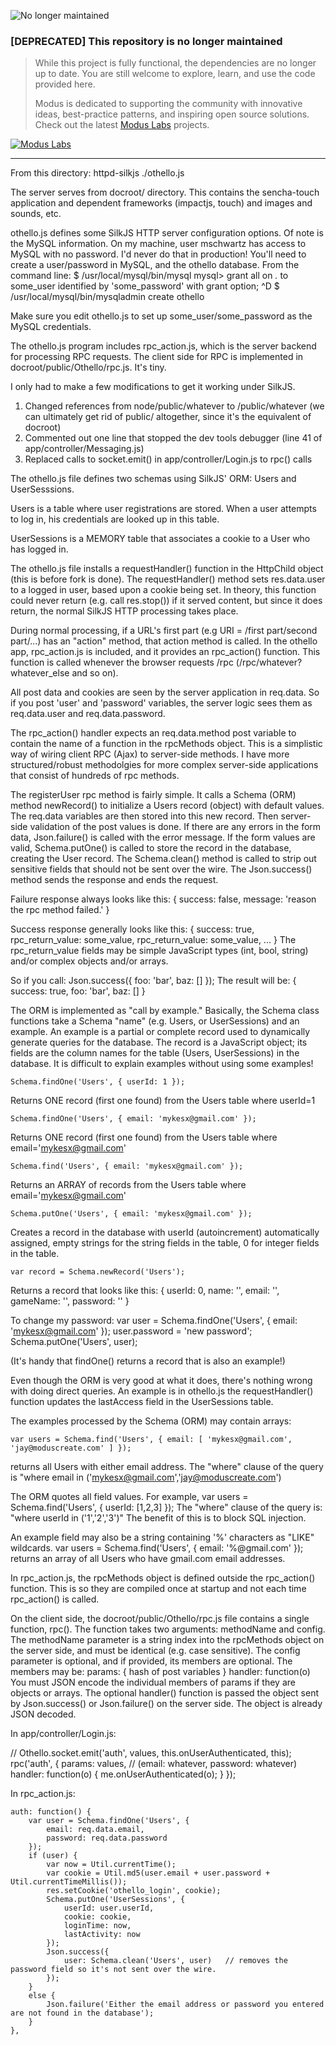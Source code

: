 ![No longer maintained](https://img.shields.io/badge/Maintenance-OFF-red.svg)
### [DEPRECATED] This repository is no longer maintained
> While this project is fully functional, the dependencies are no longer up to date. You are still welcome to explore, learn, and use the code provided here.
>
> Modus is dedicated to supporting the community with innovative ideas, best-practice patterns, and inspiring open source solutions. Check out the latest [Modus Labs](https://labs.moduscreate.com?utm_source=github&utm_medium=readme&utm_campaign=deprecated) projects.

[![Modus Labs](https://res.cloudinary.com/modus-labs/image/upload/h_80/v1531492623/labs/logo-black.png)](https://labs.moduscreate.com?utm_source=github&utm_medium=readme&utm_campaign=deprecated)

---

From this directory:
httpd-silkjs ./othello.js

The server serves from docroot/ directory.  This contains the sencha-touch application and dependent frameworks
(impactjs, touch) and images and sounds, etc.

othello.js defines some SilkJS HTTP server configuration options.  Of note is the MySQL information.  On my machine,
user mschwartz has access to MySQL with no password.  I'd never do that in production!  You'll need to create a
user/password in MySQL, and the othello database.  From the command line:
    $ /usr/local/mysql/bin/mysql
    mysql> grant all on *.* to some_user identified by 'some_password' with grant option;
    ^D
    $ /usr/local/mysql/bin/mysqladmin create othello

Make sure you edit othello.js to set up some_user/some_password as the MySQL credentials.

The othello.js program includes rpc_action.js, which is the server backend for processing RPC requests.  The client
side for RPC is implemented in docroot/public/Othello/rpc.js.  It's tiny.

I only had to make a few modifications to get it working under SilkJS.

1) Changed references from node/public/whatever to /public/whatever (we can ultimately get rid of public/ altogether,
   since it's the equivalent of docroot)
2) Commented out one line that stopped the dev tools debugger (line 41 of app/controller/Messaging.js)
3) Replaced calls to socket.emit() in app/controller/Login.js to rpc() calls

The othello.js file defines two schemas using SilkJS' ORM: Users and UserSesssions.

Users is a table where user registrations are stored.  When a user attempts to log in, his credentials are looked
up in this table.

UserSessions is a MEMORY table that associates a cookie to a User who has logged in.

The othello.js file installs a requestHandler() function in the HttpChild object (this is before fork is done).
The requestHandler() method sets res.data.user to a logged in user, based upon a cookie being set.  In theory, this
function could never return (e.g. call res.stop()) if it served content, but since it does return, the normal
SilkJS HTTP processing takes place.

During normal processing, if a URL's first part (e.g URI = /first part/second part/...) has an "action" method,
that action method is called.  In the othello app, rpc_action.js is included, and it provides an rpc_action() function.
This function is called whenever the browser requests /rpc (/rpc/whatever?whatever_else and so on).

All post data and cookies are seen by the server application in req.data.  So if you post 'user' and 'password'
variables, the server logic sees them as req.data.user and req.data.password.

The rpc_action() handler expects an req.data.method post variable to contain the name of a function in the rpcMethods
object.  This is a simplistic way of wiring client RPC (Ajax) to server-side methods.  I have more structured/robust
methodolgies for more complex server-side applications that consist of hundreds of rpc methods.

The registerUser rpc method is fairly simple.  It calls a Schema (ORM) method newRecord() to initialize a Users record
(object) with default values.  The req.data variables are then stored into this new record.  Then server-side validation
of the post values is done.  If there are any errors in the form data, Json.failure() is called with the error message.
If the form values are valid, Schema.putOne() is called to store the record in the database, creating the User record.
The Schema.clean() method is called to strip out sensitive fields that should not be sent over the wire.  The
Json.success() method sends the response and ends the request.

Failure response always looks like this:
    {
        success: false,
        message: 'reason the rpc method failed.'
    }

Success response generally looks like this:
    {
        success: true,
        rpc_return_value: some_value,
        rpc_return_value: some_value,
        ...
    }
The rpc_return_value fields may be simple JavaScript types (int, bool, string) and/or complex objects and/or arrays.

So if you call:
    Json.success({ foo: 'bar', baz: [] });
The result will be:
    {
        success: true,
        foo: 'bar',
        baz: []
    }

The ORM is implemented as "call by example."  Basically, the Schema class functions take a Schema "name" (e.g. Users,
or UserSessions) and an example.  An example is a partial or complete record used to dynamically generate queries for
the database.  The record is a JavaScript object; its fields are the column names for the table (Users, UserSessions)
in the database.  It is difficult to explain examples without using some examples!

    Schema.findOne('Users', { userId: 1 });

Returns ONE record (first one found) from the Users table where userId=1

    Schema.findOne('Users', { email: 'mykesx@gmail.com' });

Returns ONE record (first one found) from the Users table where email='mykesx@gmail.com'

    Schema.find('Users', { email: 'mykesx@gmail.com' });

Returns an ARRAY of records from the Users table where email='mykesx@gmail.com'

    Schema.putOne('Users', { email: 'mykesx@gmail.com' });

Creates a record in the database with userId (autoincrement) automatically assigned, empty strings for the string
fields in the table, 0 for integer fields in the table.

    var record = Schema.newRecord('Users');

Returns a record that looks like this:
    {
        userId: 0,
        name: '',
        email: '',
        gameName: '',
        password: ''
    }

To change my password:
    var user = Schema.findOne('Users', { email: 'mykesx@gmail.com' });
    user.password = 'new password';
    Schema.putOne('Users', user);

(It's handy that findOne() returns a record that is also an example!)

Even though the ORM is very good at what it does, there's nothing wrong with doing direct queries.  An example is in
othello.js the requestHandler() function updates the lastAccess field in the UserSessions table.

The examples processed by the Schema (ORM) may contain arrays:

    var users = Schema.find('Users', { email: [ 'mykesx@gmail.com', 'jay@moduscreate.com' ] });

returns all Users with either email address.  The "where" clause of the query is
    "where email in ('mykesx@gmail.com','jay@moduscreate.com')

The ORM quotes all field values.  For example,
    var users = Schema.find('Users', { userId: [1,2,3] });
The "where" clause of the query is:
    "where userId in ('1','2','3')"
The benefit of this is to block SQL injection.

An example field may also be a string containing '%' characters as "LIKE" wildcards.
    var users = Schema.find('Users', { email: '%@gmail.com' });
returns an array of all Users who have gmail.com email addresses.

In rpc_action.js, the rpcMethods object is defined outside the rpc_action() function.  This is so they are compiled
once at startup and not each time rpc_action() is called.

On the client side, the docroot/public/Othello/rpc.js file contains a single function, rpc().  The function takes
two arguments: methodName and config.  The methodName parameter is a string index into the rpcMethods object on the
server side, and must be identical (e.g. case sensitive).  The config parameter is optional, and if provided, its
members are optional.  The members may be:
    params: { hash of post variables }
    handler: function(o)
You must JSON encode the individual members of params if they are objects or arrays.  The optional handler() function
is passed the object sent by Json.success() or Json.failure() on the server side.  The object is already JSON decoded.

In app/controller/Login.js:

//        Othello.socket.emit('auth', values, this.onUserAuthenticated, this);
		rpc('auth', {
			params: values, // (email: whatever, password: whatever)
			handler: function(o) {
				me.onUserAuthenticated(o);
			}
		});

In rpc_action.js:

	auth: function() {
		var user = Schema.findOne('Users', {
			email: req.data.email,
			password: req.data.password
		});
		if (user) {
			var now = Util.currentTime();
			var cookie = Util.md5(user.email + user.password + Util.currentTimeMillis());
			res.setCookie('othello_login', cookie);
			Schema.putOne('UserSessions', {
				userId: user.userId,
				cookie: cookie,
				loginTime: now,
				lastActivity: now
			});
			Json.success({
				user: Schema.clean('Users', user)   // removes the password field so it's not sent over the wire.
			});
		}
		else {
			Json.failure('Either the email address or password you entered are not found in the database');
		}
	},
